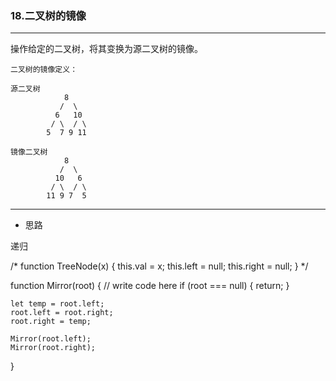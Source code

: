 ### 18.二叉树的镜像

---

操作给定的二叉树，将其变换为源二叉树的镜像。

```
二叉树的镜像定义：

源二叉树 
    	    8
    	   /  \
    	  6   10
    	 / \  / \
    	5  7 9 11
    	
镜像二叉树
    	    8
    	   /  \
    	  10   6
    	 / \  / \
    	11 9 7  5
```

---

* 思路

递归

/* function TreeNode(x) {
    this.val = x;
    this.left = null;
    this.right = null;
} */


function Mirror(root)
{
    // write code here
    if (root === null) {
        return;
    }
    
    let temp = root.left;
    root.left = root.right;
    root.right = temp;
    
    Mirror(root.left);
    Mirror(root.right);
}

